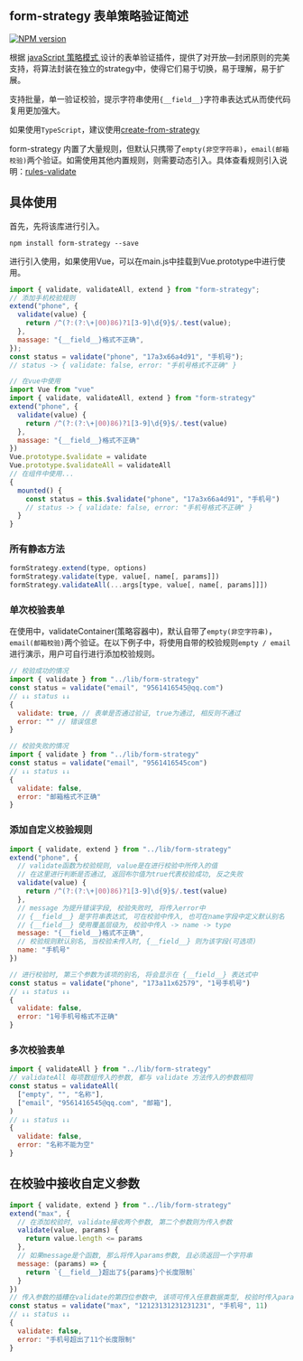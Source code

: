 ## form-strategy 表单策略验证简述

[![NPM version](https://img.shields.io/npm/v/form-strategy.svg)](https://www.npmjs.com/package/form-strategy)

根据 [javaScript 策略模式 ](https://zhuanlan.zhihu.com/p/93853801)设计的表单验证插件，提供了对开放—封闭原则的完美支持，将算法封装在独立的strategy中，使得它们易于切换，易于理解，易于扩展。

支持批量，单一验证校验，提示字符串使用`{__field__}`字符串表达式从而使代码复用更加强大。

如果使用`TypeScript`，建议使用[create-from-strategy](https://github.com/TuiMao233/form-strategy/blob/master/docs/create-from-strategy.md)

form-strategy 内置了大量规则，但默认只携带了`empty(非空字符串)`，`email(邮箱校验)`两个验证。如需使用其他内置规则，则需要动态引入。具体查看规则引入说明：[rules-validate](https://github.com/TuiMao233/form-strategy/blob/master/docs/rules-validate.md)

## 具体使用

首先，先将该库进行引入。
~~~npm
npm install form-strategy --save
~~~

进行引入使用，如果使用Vue，可以在main.js中挂载到Vue.prototype中进行使用。

~~~js
import { validate, validateAll, extend } from "form-strategy";
// 添加手机校验规则
extend("phone", {
  validate(value) {
    return /^(?:(?:\+|00)86)?1[3-9]\d{9}$/.test(value);
  },
  massage: "{__field__}格式不正确",
});
const status = validate("phone", "17a3x66a4d91", "手机号");
// status -> { validate: false, error: "手机号格式不正确" }
~~~

~~~js
// 在vue中使用
import Vue from "vue"
import { validate, validateAll, extend } from "form-strategy"
extend("phone", {
  validate(value) {
    return /^(?:(?:\+|00)86)?1[3-9]\d{9}$/.test(value)
  },
  massage: "{__field__}格式不正确"
})
Vue.prototype.$validate = validate
Vue.prototype.$validateAll = validateAll
// 在组件中使用...
{
  mounted() {
    const status = this.$validate("phone", "17a3x66a4d91", "手机号")
    // status -> { validate: false, error: "手机号格式不正确" }
  }
}
~~~

### 所有静态方法

~~~js
formStrategy.extend(type, options)
formStrategy.validate(type, value[, name[, params]])
formStrategy.validateAll(...args[type, value[, name[, params]]])
~~~

### 单次校验表单

在使用中，validateContainer(策略容器中)，默认自带了`empty(非空字符串)`，`email(邮箱校验)`两个验证。在以下例子中，将使用自带的校验规则`empty / email`进行演示，用户可自行进行添加校验规则。

~~~js
// 校验成功的情况
import { validate } from "../lib/form-strategy"
const status = validate("email", "9561416545@qq.com")
// ↓↓ status ↓↓
{
  validate: true, // 表单是否通过验证, true为通过, 相反则不通过
  error: "" // 错误信息
}
~~~

~~~js
// 校验失败的情况
import { validate } from "../lib/form-strategy"
const status = validate("email", "9561416545com")
// ↓↓ status ↓↓
{
  validate: false,
  error: "邮箱格式不正确"
}
~~~

### 添加自定义校验规则

~~~js
import { validate, extend } from "../lib/form-strategy"
extend("phone", {
  // validate函数为校验规则, value是在进行校验中所传入的值
  // 在这里进行判断是否通过, 返回布尔值为true代表校验成功, 反之失败
  validate(value) {
    return /^(?:(?:\+|00)86)?1[3-9]\d{9}$/.test(value)
  },
  // message 为提升错误字段, 校验失败时, 将传入error中
  // {__field__} 是字符串表达式, 可在校验中传入, 也可在name字段中定义默认别名
  // {__field__} 使用覆盖层级为, 校验中传入 -> name -> type
  message: "{__field__}格式不正确",
  // 校验规则默认别名, 当校验未传入时, {__field__} 则为该字段(可选项)
  name: "手机号"
})

// 进行校验时, 第三个参数为该项的别名, 将会显示在 {__field__} 表达式中
const status = validate("phone", "173a11x62579", "1号手机号")
// ↓↓ status ↓↓
{
  validate: false,
  error: "1号手机号格式不正确"
}
~~~

### 多次校验表单

~~~js
import { validateAll } from "../lib/form-strategy"
// validateAll 每项数组传入的参数, 都与 validate 方法传入的参数相同
const status = validateAll(
  ["empty", "", "名称"],
  ["email", "9561416545@qq.com", "邮箱"],
)
// ↓↓ status ↓↓
{
  validate: false,
  error: "名称不能为空"
}
~~~

## 在校验中接收自定义参数

~~~js
import { validate, extend } from "../lib/form-strategy"
extend("max", {
  // 在添加校验时, validate接收两个参数, 第二个参数则为传入参数
  validate(value, params) {
    return value.length <= params
  },
  // 如果message是个函数, 那么将传入params参数, 且必须返回一个字符串
  message: (params) => {
    return `{__field__}超出了${params}个长度限制`
  }
})
// 传入参数的插糟在validate的第四位参数中, 该项可传入任意数据类型, 校验时传入params中
const status = validate("max", "12123131231231231", "手机号", 11)
// ↓↓ status ↓↓
{
  validate: false,
  error: "手机号超出了11个长度限制"
}
~~~


